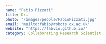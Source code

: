 ```yaml
---
name: "Fabio Pizzati"
title: Dr.
photo: "/images/people/FabioPizzati.jpg"
email: "mailto:fabio@robots.ox.ac.uk"
website: "https://fabvio.github.io/"
category: Collaborating Research Scientist
---
```


